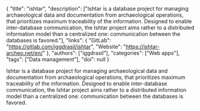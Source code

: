 {
  "title": "ishtar",
  "description": ["Ishtar is a database project for managing archaeological data and documentation from archaeological operations, that prioritizes maximum traceability of the information. Designed to enable inter-database communication, the Ishtar project aims rather to a distributed information model than a centralized one: communication between the databases is favored."],
  "links": {
    "GitLab": "https://gitlab.com/iggdrasil/ishtar",
    "Website": "https://ishtar-archeo.net/en/"
  },
  "authors": ["iggdrasil"],
  "categories": ["Web apps"],
  "tags": ["Data management"],
  "doi": null
}

<!-- Generated by csv2md.R – do not edit by hand -->

Ishtar is a database project for managing archaeological data and documentation from archaeological operations, that prioritizes maximum traceability of the information. Designed to enable inter-database communication, the Ishtar project aims rather to a distributed information model than a centralized one: communication between the databases is favored.